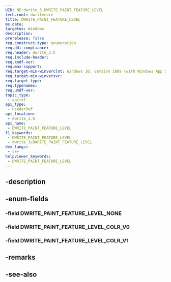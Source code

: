 ```yaml
---
UID: NE:dwrite_3.DWRITE_PAINT_FEATURE_LEVEL
tech.root: dwritecore
title: DWRITE_PAINT_FEATURE_LEVEL
ms.date: 
targetos: Windows
description: 
prerelease: false
req.construct-type: enumeration
req.ddi-compliance: 
req.header: dwrite_3.h
req.include-header: 
req.kmdf-ver: 
req.max-support: 
req.target-min-winverclnt: Windows 10, version 1809 (with Windows App SDK 1.2 or later)
req.target-min-winversvr: 
req.target-type: 
req.typenames: 
req.umdf-ver: 
topic_type:
 - apiref
api_type:
 - HeaderDef
api_location:
 - dwrite_3.h
api_name:
 - DWRITE_PAINT_FEATURE_LEVEL
f1_keywords:
 - DWRITE_PAINT_FEATURE_LEVEL
 - dwrite_3/DWRITE_PAINT_FEATURE_LEVEL
dev_langs:
 - c++
helpviewer_keywords:
 - DWRITE_PAINT_FEATURE_LEVEL
---
```


## -description

## -enum-fields

### -field DWRITE_PAINT_FEATURE_LEVEL_NONE

### -field DWRITE_PAINT_FEATURE_LEVEL_COLR_V0

### -field DWRITE_PAINT_FEATURE_LEVEL_COLR_V1

## -remarks

## -see-also

